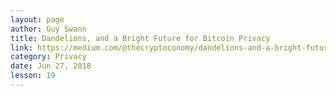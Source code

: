 ```yaml
---
layout: page
author: Guy Swann
title: Dandelions, and a Bright Future for Bitcoin Privacy
link: https://medium.com/@thecryptoconomy/dandelions-and-a-bright-future-for-bitcoin-privacy-712dbc4b1ec5
category: Privacy
date: Jun 27, 2018
lesson: 19
---
```

